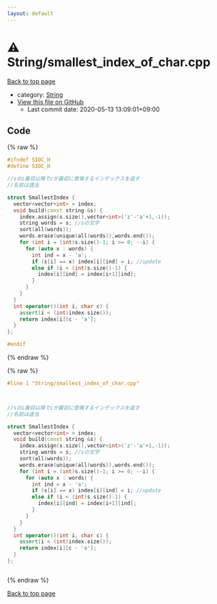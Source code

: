 ```yaml
---
layout: default
---
```


<!-- mathjax config similar to math.stackexchange -->
<script type="text/javascript" async
  src="https://cdnjs.cloudflare.com/ajax/libs/mathjax/2.7.5/MathJax.js?config=TeX-MML-AM_CHTML">
</script>
<script type="text/x-mathjax-config">
  MathJax.Hub.Config({
    TeX: { equationNumbers: { autoNumber: "AMS" }},
    tex2jax: {
      inlineMath: [ ['$','$'] ],
      processEscapes: true
    },
    "HTML-CSS": { matchFontHeight: false },
    displayAlign: "left",
    displayIndent: "2em"
  });
</script>

<script type="text/javascript" src="https://cdnjs.cloudflare.com/ajax/libs/jquery/3.4.1/jquery.min.js"></script>
<script src="https://cdn.jsdelivr.net/npm/jquery-balloon-js@1.1.2/jquery.balloon.min.js" integrity="sha256-ZEYs9VrgAeNuPvs15E39OsyOJaIkXEEt10fzxJ20+2I=" crossorigin="anonymous"></script>
<script type="text/javascript" src="../../assets/js/copy-button.js"></script>
<link rel="stylesheet" href="../../assets/css/copy-button.css" />


# :warning: String/smallest_index_of_char.cpp

<a href="../../index.html">Back to top page</a>

* category: <a href="../../index.html#27118326006d3829667a400ad23d5d98">String</a>
* <a href="{{ site.github.repository_url }}/blob/master/String/smallest_index_of_char.cpp">View this file on GitHub</a>
    - Last commit date: 2020-05-13 13:09:01+09:00




## Code

<a id="unbundled"></a>
{% raw %}
```cpp
#ifndef SIOC_H
#define SIOC_H

//sのi番目以降でcが最初に登場するインデックスを返す
//名前は適当

struct SmallestIndex {
  vector<vector<int> > index;
  void build(const string &s) {
    index.assign(s.size(),vector<int>('z'-'a'+1,-1));
    string words = s; //sの文字
    sort(all(words));
    words.erase(unique(all(words)),words.end());
    for (int i = (int)s.size()-1; i >= 0; --i) {
      for (auto x : words) {
        int ind = x - 'a';
        if (s[i] == x) index[i][ind] = i; //update
        else if (i < (int)s.size()-1) {
          index[i][ind] = index[i+1][ind];
        }
      }
    }
  }
  int operator()(int i, char c) {
    assert(i < (int)index.size());
    return index[i][c - 'a'];
  }
};

#endif
```
{% endraw %}

<a id="bundled"></a>
{% raw %}
```cpp
#line 1 "String/smallest_index_of_char.cpp"



//sのi番目以降でcが最初に登場するインデックスを返す
//名前は適当

struct SmallestIndex {
  vector<vector<int> > index;
  void build(const string &s) {
    index.assign(s.size(),vector<int>('z'-'a'+1,-1));
    string words = s; //sの文字
    sort(all(words));
    words.erase(unique(all(words)),words.end());
    for (int i = (int)s.size()-1; i >= 0; --i) {
      for (auto x : words) {
        int ind = x - 'a';
        if (s[i] == x) index[i][ind] = i; //update
        else if (i < (int)s.size()-1) {
          index[i][ind] = index[i+1][ind];
        }
      }
    }
  }
  int operator()(int i, char c) {
    assert(i < (int)index.size());
    return index[i][c - 'a'];
  }
};



```
{% endraw %}

<a href="../../index.html">Back to top page</a>

